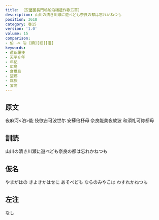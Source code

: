```yaml
---
title: （安藝國長門嶋舶泊礒邊作歌五首）
description: 山川の清き川瀬に遊べども奈良の都は忘れかねつも
position: 3618
category: 巻15
version: '1.0'
volume: 15
comparison:
- 伯 -> 泊 [類][細][温]
keywords:
- 遣新羅使
- 天平８年
- 年紀
- 広島
- 倉橋島
- 望郷
- 羈旅
- 宴席
---
```


## 原文

夜麻河<泊>能 伎欲吉可波世尓 安蘇倍杼母 奈良能美夜故波 和須礼可祢都母

## 訓読

山川の清き川瀬に遊べども奈良の都は忘れかねつも

## 仮名

やまがはの きよきかはせに あそべども ならのみやこは わすれかねつも

## 左注

なし
